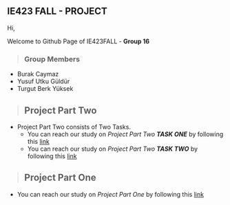 ## IE423 FALL - PROJECT 

Hi, 

Welcome to Github Page of IE423FALL - **Group 16**

> ### Group Members 
- Burak Caymaz
- Yusuf Utku Güldür
- Turgut Berk Yüksek

>## Project Part Two
- Project Part Two consists of Two Tasks.
  - You can reach our study on *Project Part Two **TASK ONE*** by following this [link](IE423-PROJECTPARTTWO-TASKONE/IE423-PROJECTPARTTWO-TASKONE.md)
  - You can reach our study on *Project Part Two **TASK TWO*** by following this [link](project_part_one_analysis.md)

>## Project Part One
- You can reach our study on *Project Part One* by following this [link](project_part_one_analysis.md)
